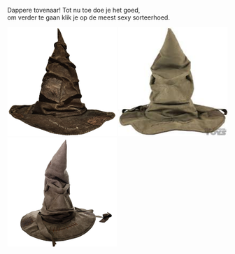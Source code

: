Dappere tovenaar! Tot nu toe doe je het goed,  
om verder te gaan klik je op de meest sexy sorteerhoed.

[<img src="assets/img/sorteerhoed1.png" width="250" height="250">](./cadeau.md)
[<img src="assets/img/sorteerhoed2.jpg" width="250" height="250">](./fout.md)
[<img src="assets/img/sorteerhoed3.png" width="250" height="250">](./fout.md)